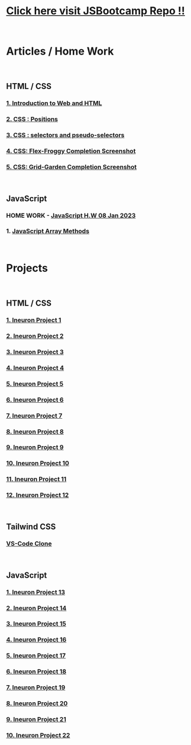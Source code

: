 # [Click here visit JSBootcamp Repo !!](https://github.com/pankaj-kb/JSBootcamp)
<br>

# Articles / Home Work
<br>

## HTML / CSS

### [1. Introduction to Web and HTML](https://pankajkb.hashnode.dev/introduction-to-web-and-html)

### [2. CSS : Positions](https://pankajkb.hashnode.dev/css-positions)

### [3. CSS : selectors and pseudo-selectors](https://pankajkb.hashnode.dev/css-selectors-and-pseudo-selectors)

### [4. CSS: Flex-Froggy Completion Screenshot](https://github.com/pankaj-kb/JSBootcamp/blob/3a12fb4d232c5215d8070dbcc2e611b82618b39a/02%20CSS/13%20Nov%2022/Home%20Work%20Files/screencapture-flexboxfroggy-2023-01-29-16_44_12.png)

### [5. CSS: Grid-Garden Completion Screenshot](https://github.com/pankaj-kb/JSBootcamp/blob/master/02%20CSS/13%20Nov%2022/Home%20Work%20Files/screencapture-cssgridgarden-2023-01-30-23_26_24.png)
<br>

## JavaScript

### HOME WORK - [JavaScript H.W 08 Jan 2023](https://github.com/pankaj-kb/JSBootcamp/tree/master/03%20JavaScript/08%20Jan%202023/Home%20Work)

### 1. [JavaScript Array Methods]()
<br>

# Projects
<br>

## HTML / CSS

### [1. Ineuron Project 1](https://github.com/pankaj-kb/Ineuron-Project-1)

### [2. Ineuron Project 2](https://github.com/pankaj-kb/Ineuron-Project-2)

### [3. Ineuron Project 3](https://github.com/pankaj-kb/Ineuron-Project-3)

### [4. Ineuron Project 4](https://github.com/pankaj-kb/Ineuron-Project-4)

### [5. Ineuron Project 5](https://github.com/pankaj-kb/Ineuron-Project-5)

### [6. Ineuron Project 6](https://github.com/pankaj-kb/Ineuron-Project-6)

### [7. Ineuron Project 7](https://github.com/pankaj-kb/Ineuron-Project-7)

### [8. Ineuron Project 8](https://github.com/pankaj-kb/Ineuron-Project-8)

### [9. Ineuron Project 9](https://github.com/pankaj-kb/Ineuron-Project-9)

### [10. Ineuron Project 10](https://github.com/pankaj-kb/Ineuron-Project-10)

### [11. Ineuron Project 11](https://github.com/pankaj-kb/Ineuron-Project-11)

### [12. Ineuron Project 12](https://github.com/pankaj-kb/Ineuron-Project-12)
<br>

## Tailwind CSS

### [VS-Code Clone](https://github.com/pankaj-kb/VS-Code-Clone)
<br>

## JavaScript

### [1. Ineuron Project 13](https://github.com/pankaj-kb/Ineuron-Project-13)

### [2. Ineuron Project 14](https://github.com/pankaj-kb/Ineuron-Project-14)

### [3. Ineuron Project 15](https://github.com/pankaj-kb/Ineuron-Project-15)

### [4. Ineuron Project 16](https://github.com/pankaj-kb/Ineuron-Project-16)

### [5. Ineuron Project 17](https://github.com/pankaj-kb/Ineuron-Project-17)

### [6. Ineuron Project 18](https://github.com/pankaj-kb/Ineuron-Project-18)

### [7. Ineuron Project 19](https://github.com/pankaj-kb/Ineuron-Project-19)

### [8. Ineuron Project 20](https://github.com/pankaj-kb/Ineuron-Project-20)

### [9. Ineuron Project 21](https://github.com/pankaj-kb/Ineuron-Project-21)

### [10. Ineuron Project 22](https://github.com/pankaj-kb/Ineuron-Project-22)


